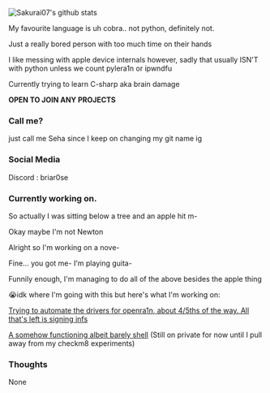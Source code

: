 

![Sakurai07's github stats](https://github-readme-stats.vercel.app/api?username=wynwxst&count_private=true&theme=radical)

My favourite language is uh cobra.. not python, definitely not.

Just a really bored person with too much time on their hands

I like messing with apple device internals however, sadly that usually ISN'T with python unless we count pylera1n or ipwndfu 

Currently trying to learn C-sharp aka brain damage

**OPEN TO JOIN ANY PROJECTS**

### Call me?

just call me Seha since I keep on changing my git name ig


### Social Media
Discord : briar0se


### Currently working on.
So actually I was sitting below a tree and an apple hit m-

Okay maybe I'm not Newton

Alright so I'm working on a nove-

Fine... you got me- I'm playing guita-

Funnily enough, I'm managing to do all of the above besides the apple thing

😭idk where I'm going with this but here's what I'm working on:


<a href="https://github.com/wynwxst/redra1n">Trying to automate the drivers for openra1n, about 4/5ths of the way. All that's left is signing infs</a>


<a href="https://github.com/wynwxst/reshell">A somehow functioning albeit barely shell</a> (Still on private for now until I pull away from my checkm8 experiments)
### Thoughts
None
